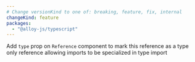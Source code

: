 ```yaml
---
# Change versionKind to one of: breaking, feature, fix, internal
changeKind: feature
packages:
  - "@alloy-js/typescript"
---
```


Add `type` prop on `Reference` component to mark this reference as a type only reference allowing imports to be specialized in type import
